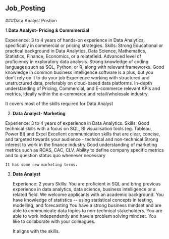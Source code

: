 ## Job_Posting

###Data Analyst Postion

1.**Data Analyst- Pricing & Commmercial**
   
   Experience: 
  3 to 4 years of hands-on experience in Data Analytics, specifically in commercial or pricing strategies.
 Skills:
  Strong Educational or practical background in Data Analytics, Data Science, Mathematics, Statistics, Finance, Economics, or a relatefield.
  Advanced level of proficiency in exploratory data analysis.
  Strong knowledge of coding languages such as SQL, Python, or R, along with relevant frameworks.
  Good knowledge in common business intelligence software is a plus, but you don’t rely on it to do your job
  Experience working with structured and unstructured data, preferably on cloud-based data platforms.
  In-depth understanding of Pricing, Commercial, and E-commerce relevant KPIs and metrics, ideally within the e-commerce and 
  retail/wholesale industry.

It covers most of the skills required for Data Analyst

2.  **Data Analyst- Marketing**

  Experience: 
  3 to 4 years of experience in Data Analytics.
 Skills:
    Good technical skills with a focus on SQL, BI visualisation tools (eg. Tableau, Power BI) and Excel
    Excellent communication skills that are clear, concise, and targeted towards your audience - technical and non-technical
    Strong interest to work in the finance industry
    Good understanding of marketing metrics such as ROAS, CAC, CLV. Ability to define company specific metrics and to question status quo 
    whenever necessary

    It has some new marketing terms.

3.  **Data Analyst**

    Experience: 2 years
    Skills:
    You are proficient in SQL and bring previous experience in data analytics, data science, business intelligence or a related field. We 
    welcome applicants with an academic background.
    You have knowledge of statistics -- using statistical concepts in testing, modelling, and forecasting
    You have a strong business mindset and are able to communicate data topics to non-technical stakeholders.
    You are able to work independently and have a problem solving mindset.
    You like to collaborate with your colleagues.

    It aligns with the skills.
   
    
